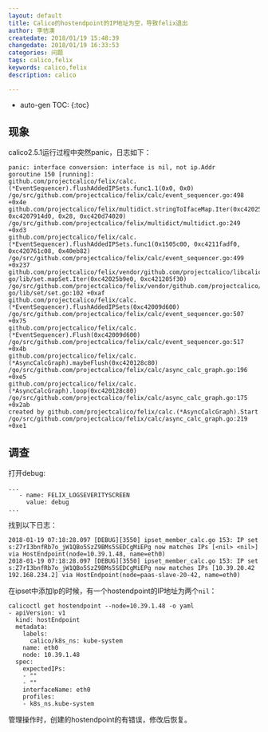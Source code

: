 ```yaml
---
layout: default
title: Calico的hostendpoint的IP地址为空，导致felix退出
author: 李佶澳
createdate: 2018/01/19 15:48:39
changedate: 2018/01/19 16:33:53
categories: 问题
tags: calico,felix
keywords: calico,felix
description: calico

---
```


* auto-gen TOC:
{:toc}

## 现象 

calico2.5.1运行过程中突然panic，日志如下：

	panic: interface conversion: interface is nil, not ip.Addr
	goroutine 150 [running]:
	github.com/projectcalico/felix/calc.(*EventSequencer).flushAddedIPSets.func1.1(0x0, 0x0)
	/go/src/github.com/projectcalico/felix/calc/event_sequencer.go:498 +0x4e
	github.com/projectcalico/felix/multidict.stringToIfaceMap.Iter(0xc42025ba40, 0xc4207914d0, 0x28, 0xc420d74020)
	/go/src/github.com/projectcalico/felix/multidict/multidict.go:249 +0xd3
	github.com/projectcalico/felix/calc.(*EventSequencer).flushAddedIPSets.func1(0x1505c00, 0xc4211fadf0, 0xc420761c08, 0x40eb82)
	/go/src/github.com/projectcalico/felix/calc/event_sequencer.go:499 +0x237
	github.com/projectcalico/felix/vendor/github.com/projectcalico/libcalico-go/lib/set.mapSet.Iter(0xc42025b9e0, 0xc421205f30)
	/go/src/github.com/projectcalico/felix/vendor/github.com/projectcalico/libcalico-go/lib/set/set.go:102 +0xaf
	github.com/projectcalico/felix/calc.(*EventSequencer).flushAddedIPSets(0xc42009d600)
	/go/src/github.com/projectcalico/felix/calc/event_sequencer.go:507 +0x75
	github.com/projectcalico/felix/calc.(*EventSequencer).Flush(0xc42009d600)
	/go/src/github.com/projectcalico/felix/calc/event_sequencer.go:517 +0x4b
	github.com/projectcalico/felix/calc.(*AsyncCalcGraph).maybeFlush(0xc420128c80)
	/go/src/github.com/projectcalico/felix/calc/async_calc_graph.go:196 +0xe5
	github.com/projectcalico/felix/calc.(*AsyncCalcGraph).loop(0xc420128c80)
	/go/src/github.com/projectcalico/felix/calc/async_calc_graph.go:175 +0x2ab
	created by github.com/projectcalico/felix/calc.(*AsyncCalcGraph).Start
	/go/src/github.com/projectcalico/felix/calc/async_calc_graph.go:219 +0xe1

## 调查

打开debug:

	...
	   - name: FELIX_LOGSEVERITYSCREEN
	     value: debug
	...

找到以下日志：

	2018-01-19 07:18:28.097 [DEBUG][3550] ipset_member_calc.go 153: IP set s:Z7rI3bnfRb7o_jW1QBo5SzZ9BMs5SEDCgMiEPg now matches IPs [<nil> <nil>] via HostEndpoint(node=10.39.1.48, name=eth0)
	2018-01-19 07:18:28.097 [DEBUG][3550] ipset_member_calc.go 153: IP set s:Z7rI3bnfRb7o_jW1QBo5SzZ9BMs5SEDCgMiEPg now matches IPs [10.39.20.42 192.168.234.2] via HostEndpoint(node=paas-slave-20-42, name=eth0)

在ipset中添加Ip的时候，有一个hostendpoint的IP地址为两个`nil`：

	calicoctl get hostendpoint --node=10.39.1.48 -o yaml
	- apiVersion: v1
	  kind: hostEndpoint
	  metadata:
	    labels:
	      calico/k8s_ns: kube-system
	    name: eth0
	    node: 10.39.1.48
	  spec:
	    expectedIPs:
	    - ""
	    - ""
	    interfaceName: eth0
	    profiles:
	    - k8s_ns.kube-system

管理操作时，创建的hostendpoint的有错误，修改后恢复。

